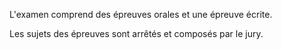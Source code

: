   


  

L'examen comprend des épreuves orales et une épreuve écrite.  

  

Les sujets des épreuves sont arrêtés et composés par le jury.


  
